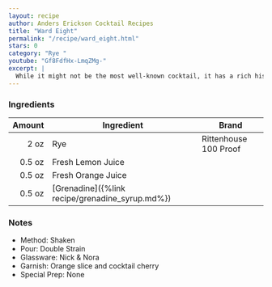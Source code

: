 ```yaml
---
layout: recipe
author: Anders Erickson Cocktail Recipes
title: "Ward Eight"
permalink: "/recipe/ward_eight.html"
stars: 0
category: "Rye "
youtube: "Gf8FdfHx-LmqZMg-"
excerpt: |
  While it might not be the most well-known cocktail, it has a rich history dating back to the late 19th century. Legend has it that the drink was created in honor of Martin Lomasney, a powerful Boston politician who represented the city's Eighth Ward.
---
```


### Ingredients

| Amount | Ingredient                                      | Brand                 |
| -----: | ----------------------------------------------- | --------------------- |
|   2 oz | Rye                                             | Rittenhouse 100 Proof |
| 0.5 oz | Fresh Lemon Juice                               |
| 0.5 oz | Fresh Orange Juice                              |
| 0.5 oz | [Grenadine]({%link recipe/grenadine_syrup.md%}) |

### Notes

- Method: Shaken
- Pour: Double Strain
- Glassware: Nick & Nora
- Garnish: Orange slice and cocktail cherry
- Special Prep: None
